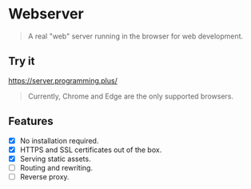 # Webserver

> A real "web" server running in the browser for web development.

## Try it

<https://server.programming.plus/>

> Currently, Chrome and Edge are the only supported browsers.

## Features

- [x] No installation required.
- [x] HTTPS and SSL certificates out of the box.
- [x] Serving static assets.
- [ ] Routing and rewriting.
- [ ] Reverse proxy.
